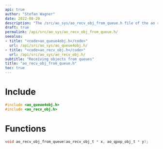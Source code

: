 ```yaml
---
api: true
author: "Stefan Wagner"
date: 2022-08-29
description: "The /src/ao_sys/ao_recv_obj_from_queue.h file of the ao real-time operating system."
draft: true
permalink: /api/src/ao_sys/ao_recv_obj_from_queue.h/
seealso:
- title: "<code>ao_queue4obj.h</code>"
  url: /api/src/ao_sys/ao_queue4obj.h/
- title: "<code>ao_recv_obj.h</code>"
  url: /api/src/ao_sys/ao_recv_obj.h/
subtitle: "Receiving objects from queues"
title: "ao_recv_obj_from_queue.h"
toc: true
---
```


# Include

```c
#include <ao_queue4obj.h>
#include <ao_recv_obj.h>
```

# Functions

```c
void ao_recv_obj_from_queue(ao_recv_obj_t * x, ao_qpop_obj_t * y);
```

